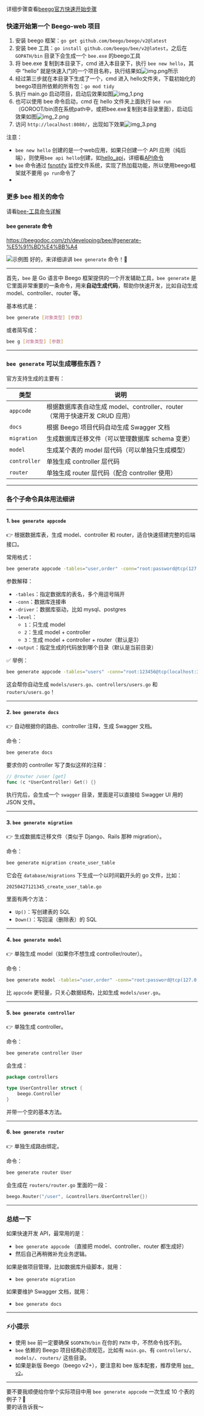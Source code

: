 


详细步骤查看[beego官方快速开始步骤](https://github.com/beego/beego)
### 快速开始第一个 Beego-web 项目
1. 安装 beego 框架：`go get github.com/beego/beego/v2@latest`
2. 安装 bee 工具：`go install github.com/beego/bee/v2@latest`，之后在 `GOPATH/bin` 目录下会生成一个 `bee.exe` 的beego工具
3. 将 bee.exe 复制到本目录下，cmd 进入本目录下，执行 `bee new hello`，其中 “hello” 就是快速入门的一个项目名称，执行结果如![img.png](img.png)所示
4. 经过第三步就在本目录下生成了一个，cmd 进入 hello文件夹，下载初始化的beego项目所依赖的所有包：`go mod tidy`
5. 执行 main.go 启动项目，启动后效果如图![img_1.png](img_1.png)
5. 也可以使用 bee 命令启动，cmd 在 hello 文件夹上面执行 `bee run`（GOROOT/bin须在系统path中，或把bee.exe复制到本目录里面），启动后效果如图![img_2.png](img_2.png)
6. 访问 `http://localhost:8080/`，出现如下效果![img_3.png](img_3.png)

注意：
 - `bee new hello` 创建的是一个web应用，如果只创建一个 API 应用（纯后端），则使用`bee api hello`创建，如[hello_api](hello_api)，详细看[API命令](https://beegodoc.com/zh/developing/bee/#api-%E5%91%BD%E4%BB%A4)
 - `bee` 命令通过 [fsnotify](https://github.com/howeyc/fsnotify) 监控文件系统，实现了热加载功能，所以使用beego框架就不要用 `go run`命令了
 - 

### 更多 bee 相关的命令


请看[bee-工具命令详解](https://beegodoc.com/zh/developing/bee/#bee-%E5%B7%A5%E5%85%B7%E5%91%BD%E4%BB%A4%E8%AF%A6%E8%A7%A3)



#### bee generate 命令

https://beegodoc.com/zh/developing/bee/#generate-%E5%91%BD%E4%BB%A4

![示例图](img_4.png)
好的，来详细讲讲 `bee generate` 命令！🐝

---

首先，`bee` 是 Go 语言中 Beego 框架提供的一个开发辅助工具，`bee generate` 是它里面非常重要的一条命令，用来**自动生成代码**，帮助你快速开发，比如自动生成 model、controller、router 等。

基本格式是：

```bash
bee generate [对象类型] [参数]
```

或者简写成：

```bash
bee g [对象类型] [参数]
```

---

### `bee generate` 可以生成哪些东西？

官方支持生成的主要有：

| 类型         | 说明                                                                                   |
|--------------|--------------------------------------------------------------------------------------|
| `appcode`    | 根据数据库表自动生成 model、controller、router（常用于快速开发 CRUD 应用）               |
| `docs`       | 根据 Beego 项目代码自动生成 Swagger 文档                                               |
| `migration`  | 生成数据库迁移文件（可以管理数据库 schema 变更）                                         |
| `model`      | 生成某个表的 model 层代码（可以单独只生成模型）                                             |
| `controller` | 单独生成 controller 层代码                                                             |
| `router`     | 单独生成 router 层代码（配合 controller 使用）                                             |

---

### 各个子命令具体用法细讲

---

#### 1. `bee generate appcode`
👉 根据数据库表，生成 model、controller 和 router，适合快速搭建完整的后端接口。

常用格式：

```bash
bee generate appcode -tables="user,order" -conn="root:password@tcp(127.0.0.1:3306)/testdb" -driver=mysql -level=3
```

参数解释：
- `-tables`：指定数据库的表名，多个用逗号隔开
- `-conn`：数据库连接串
- `-driver`：数据库驱动，比如 mysql、postgres
- `-level`：
    - `1`：只生成 model
    - `2`：生成 model + controller
    - `3`：生成 model + controller + router（默认是3）
- `-output`：指定生成的代码放到哪个目录（默认是当前目录）

✅ 举例：
```bash
bee generate appcode -tables="users" -conn="root:123456@tcp(localhost:3306)/mydb" -driver=mysql
```
这会帮你自动生成 `models/users.go`、`controllers/users.go` 和 `routers/users.go`！

---

#### 2. `bee generate docs`
👉 自动根据你的路由、controller 注释，生成 Swagger 文档。

命令：

```bash
bee generate docs
```

要求你的 controller 写了类似这样的注释：

```go
// @router /user [get]
func (c *UserController) Get() {}
```

执行完后，会生成一个 `swagger` 目录，里面是可以直接给 Swagger UI 用的 JSON 文件。

---

#### 3. `bee generate migration`
👉 生成数据库迁移文件（类似于 Django、Rails 那种 migration）。

命令：

```bash
bee generate migration create_user_table
```

它会在 `database/migrations` 下生成一个以时间戳开头的 go 文件，比如：

```
20250427121345_create_user_table.go
```

里面有两个方法：
- `Up()`：写创建表的 SQL
- `Down()`：写回滚（删除表）的 SQL

---

#### 4. `bee generate model`
👉 单独生成 model（如果你不想生成 controller/router）。

命令：

```bash
bee generate model -tables="user,order" -conn="root:password@tcp(127.0.0.1:3306)/testdb" -driver=mysql
```

比 `appcode` 更轻量，只关心数据结构，比如生成 `models/user.go`。

---

#### 5. `bee generate controller`
👉 单独生成 controller。

命令：

```bash
bee generate controller User
```

会生成：

```go
package controllers

type UserController struct {
    beego.Controller
}
```

并带一个空的基本方法。

---

#### 6. `bee generate router`
👉 单独生成路由绑定。

命令：

```bash
bee generate router User
```

会生成在 `routers/router.go` 里面的一段：

```go
beego.Router("/user", &controllers.UserController{})
```

---

### 总结一下
如果快速开发 API，最常用的是：

- `bee generate appcode` （直接把 model、controller、router 都生成好）
- 然后自己再稍微补充业务逻辑。

如果是做项目管理，比如数据库升级脚本，就用：

- `bee generate migration`

如果要维护 Swagger 文档，就用：

- `bee generate docs`

---

### ⚡小提示
- 使用 `bee` 前一定要确保 `$GOPATH/bin` 在你的 `PATH` 中，不然命令找不到。
- `bee` 依赖的 Beego 项目结构必须规范，比如有 `main.go`、有 `controllers/`、`models/`、`routers/` 这些目录。
- 如果是新版 Beego（beego v2+），要注意和 bee 版本配套，推荐使用 [`bee v2`](https://github.com/beego/bee)。

---

要不要我顺便给你举个实际项目中用 `bee generate appcode` 一次生成 10 个表的例子？🌟  
要的话告诉我～
